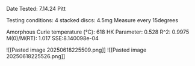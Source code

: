 Date Tested: 7.14.24 Pitt

Testing conditions:
4 stacked discs: 4.5mg
Measure every 15degrees

Amorphous Curie temperature (°C): 618
HK Parameter: 0.528
R^2: 0.9975
M(0)/M(RT): 1.017
SSE:8.140098e-04
<!-- PUBLISH STOP -->
![[Pasted image 20250618225509.png]]
![[Pasted image 20250618225526.png]]